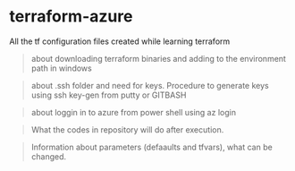 # terraform-azure
All the tf configuration files created while learning terraform

> about downloading terraform binaries and adding to the environment path in windows

> about .ssh folder and need for keys. Procedure to generate keys using ssh key-gen from putty or GITBASH

> about loggin in to azure from power shell using az login

> What the codes in repository will do after execution.

> Information about parameters (defaaults and tfvars), what can be changed. 